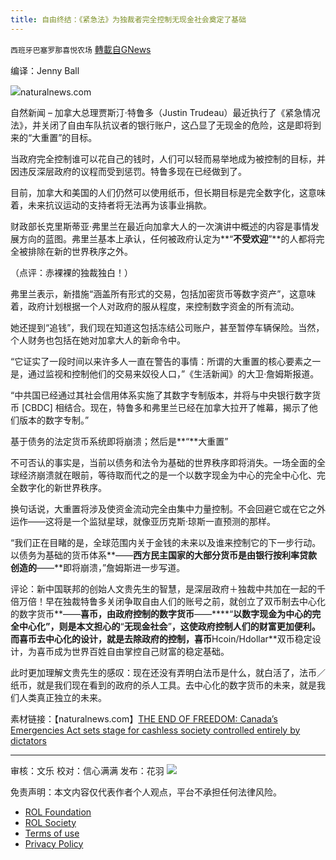 ```yaml
---
title: 自由终结：《紧急法》为独裁者完全控制无现金社会奠定了基础
---
```

`西班牙巴塞罗那喜悦农场` [轉載自GNews](https://gnews.org/zh-hans/2063122/)

编译：Jenny Ball

![](https://assets.gnews.org/wp-content/uploads/2022/02/image-2342.png)naturalnews.com

自然新闻 – 加拿大总理贾斯汀·特鲁多（Justin Trudeau）最近执行了《紧急情况法》，并关闭了自由车队抗议者的银行账户，这凸显了无现金的危险，这是即将到来的“大重置”的目标。

当政府完全控制谁可以花自己的钱时，人们可以轻而易举地成为被控制的目标，并因违反深层政府的议程而受到惩罚。特鲁多现在已经做到了。

目前，加拿大和美国的人们仍然可以使用纸币，但长期目标是完全数字化，这意味着，未来抗议运动的支持者将无法再为该事业捐款。

财政部长克里斯蒂亚·弗里兰在最近向加拿大人的一次演讲中概述的内容是事情发展方向的蓝图。弗里兰基本上承认，任何被政府认定为**“**不受欢迎**”**的人都将完全被排除在新的世界秩序之外。

（点评：赤裸裸的独裁独白！）

弗里兰表示，新措施“涵盖所有形式的交易，包括加密货币等数字资产”，这意味着，政府计划根据一个人对政府的服从程度，来控制数字资金的所有流动。

她还提到“追钱”，我们现在知道这包括冻结公司账户，甚至暂停车辆保险。当然，个人财务也包括在她对加拿大人的新命令中。

“它证实了一段时间以来许多人一直在警告的事情：所谓的大重置的核心要素之一是，通过监视和控制他们的交易来奴役人口，”《生活新闻》的大卫·詹姆斯报道。

“中共国已经通过其社会信用体系实施了其数字专制版本，并将与中央银行数字货币 [CBDC] 相结合。现在，特鲁多和弗里兰已经在加拿大拉开了帷幕，揭示了他们版本的数字专制。”

基于债务的法定货币系统即将崩溃；然后是**“**大重置”

不可否认的事实是，当前以债务和法令为基础的世界秩序即将消失。一场全面的全球经济崩溃就在眼前，等待取而代之的是一个以数字现金为中心的完全中心化、完全数字化的新世界秩序。

换句话说，大重置将涉及使资金流动完全由集中力量控制。不会回避它或在它之外运作——这将是一个监狱星球，就像亚历克斯·琼斯一直预测的那样。

“我们正在目睹的是，全球范围内关于金钱的未来以及谁来控制它的下一步行动。以债务为基础的货币体系**——**西方民主国家的大部分货币是由银行按利率贷款创造的**——**即将崩溃，”詹姆斯进一步写道。

评论：新中国联邦的创始人文贵先生的智慧，是深层政府＋独裁中共加在一起的千倍万倍！早在独裁特鲁多关闭争取自由人们的账号之前，就创立了双币制去中心化的数字货币**——**喜币，由政府控制的数字货币**——****“**以数字现金为中心的完全中心化”，则是本文担心的**“**无现金社会**”**，这使政府控制人们的财富更加便利。而喜币去中心化的设计，就是去除政府的控制，喜币**Hcoin/Hdollar**双币稳定设计，为喜币成为世界百姓自由掌控自己财富的稳定基础。

此时更加理解文贵先生的感叹：现在还没有弄明白法币是什么，就白活了，法币／纸币，就是我们现在看到的政府的杀人工具。去中心化的数字货币的未来，就是我们人类真正独立的未来。

素材链接：【naturalnews.com】[THE END OF FREEDOM: Canada’s Emergencies Act sets stage for cashless society controlled entirely by dictators](https://www.naturalnews.com/2022-02-23-canada-emergencies-act-cashless-society-controlled-dictators.html)

* * *

审核：文乐
校对：信心满满
发布：花羽
![](https://assets.gnews.org/wp-content/uploads/2022/02/GNEWS_CH.-1-3-4.jpeg)
 

免责声明：本文内容仅代表作者个人观点，平台不承担任何法律风险。

- [ROL Foundation](https://rolfoundation.org/)
- [ROL Society](https://rolsociety.org/)
- [Terms of use](https://gnews.org/terms-of-use-3/)
- [Privacy Policy](https://gnews.org/privacy-policy/)
